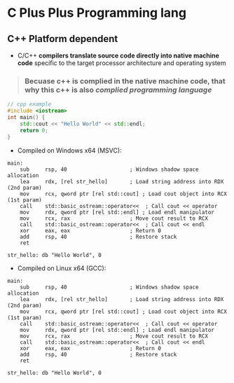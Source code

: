 # **C Plus Plus Programming lang**

## **C++ Platform dependent**

- C/C++ **compilers translate source code directly into native machine code** specific to the target processor architecture and operating system

> ### Becuase c++ is complied in the **native machine code**, that why this c++ is also _complied programming language_

```cpp
// cpp example
#include <iostream>
int main() {
    std::cout << "Hello World" << std::endl;
    return 0;
}
```

- Compiled on Windows x64 (MSVC):

```assembly
main:
    sub     rsp, 40                    ; Windows shadow space allocation
    lea     rdx, [rel str_hello]       ; Load string address into RDX (2nd param)
    mov     rcx, qword ptr [rel std::cout] ; Load cout object into RCX (1st param)
    call    std::basic_ostream::operator<<  ; Call cout << operator
    mov     rdx, qword ptr [rel std::endl] ; Load endl manipulator
    mov     rcx, rax                   ; Move cout result to RCX
    call    std::basic_ostream::operator<<  ; Call cout << endl
    xor     eax, eax                   ; Return 0
    add     rsp, 40                    ; Restore stack
    ret

str_hello: db "Hello World", 0
```

- Compiled on Linux x64 (GCC):

```assembly
main:
    sub     rsp, 40                    ; Windows shadow space allocation
    lea     rdx, [rel str_hello]       ; Load string address into RDX (2nd param)
    mov     rcx, qword ptr [rel std::cout] ; Load cout object into RCX (1st param)
    call    std::basic_ostream::operator<<  ; Call cout << operator
    mov     rdx, qword ptr [rel std::endl] ; Load endl manipulator
    mov     rcx, rax                   ; Move cout result to RCX
    call    std::basic_ostream::operator<<  ; Call cout << endl
    xor     eax, eax                   ; Return 0
    add     rsp, 40                    ; Restore stack
    ret

str_hello: db "Hello World", 0
```
